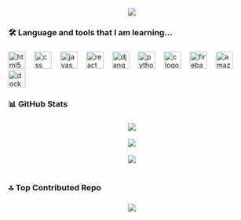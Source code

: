 <div align="center">
  <img src="https://visitor-badge.laobi.icu/badge?page_id=T-Tanvir.T-Tanvir&left_color=grey&left_text=Visitors"  />
</div>

<h3 align="left">🛠 Language and tools that I am learning...</h3>

###

<div align="left">
  <img src="https://cdn.jsdelivr.net/gh/devicons/devicon/icons/html5/html5-original.svg" height="35" alt="html5 logo"  />
  <img width="10" />
  <img src="https://cdn.jsdelivr.net/gh/devicons/devicon/icons/css3/css3-original.svg" height="35" alt="css logo"  />
  <img width="10" />
  <img src="https://cdn.jsdelivr.net/gh/devicons/devicon/icons/javascript/javascript-original.svg" height="35" alt="javascript logo"  />
  <img width="10" />
  <img src="https://cdn.jsdelivr.net/gh/devicons/devicon/icons/react/react-original.svg" height="35" alt="react logo"  />
  <img width="10" />
  <img src="https://cdn.simpleicons.org/django/092E20" height="35" alt="django logo"  />
  <img width="10" />
  <img src="https://skillicons.dev/icons?i=py" height="35" alt="python logo"  />
  <img width="10" />
  <img src="https://skillicons.dev/icons?i=c" height="35" alt="c logo"  />
  <img width="10" />
  <img src="https://cdn.jsdelivr.net/gh/devicons/devicon/icons/firebase/firebase-plain-wordmark.svg" height="35" alt="firebase logo"  />
  <img width="10" />
  <img src="https://cdn.jsdelivr.net/gh/devicons/devicon/icons/amazonwebservices/amazonwebservices-line-wordmark.svg" height="35" alt="amazonwebservices logo"  />
  <img width="10" />
  <img src="https://cdn.simpleicons.org/docker/2496ED" height="35" alt="docker logo"  />
</div>

###

<h3 align="left">📊 GitHub Stats</h3>

###

<div align="center"><img src="https://github-readme-stats.vercel.app/api/top-langs/?username=T-Tanvir&theme=dark&hide_border=true&include_all_commits=true&count_private=false&layout=compact" align="center" /></div>
<br/>
<div align="center"><img src="https://github-readme-stats.vercel.app/api?username=T-Tanvir&theme=dark&hide_border=true&include_all_commits=true&count_private=false" align="center" /></div>
<br/>
<div align="center"><img src="https://nirzak-streak-stats.vercel.app/?user=T-Tanvir&theme=dark&hide_border=true" align="center" /></div>
<br/>

### 

<h3 align="left">🔝 Top Contributed Repo</h3>

### 
<div align="center"><img src="https://github-contributor-stats.vercel.app/api?username=T-Tanvir&limit=5&theme=dark&hide_border=true&combine_all_yearly_contributions=true" align="center" /></div>
